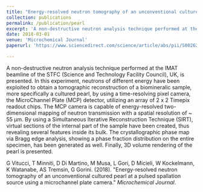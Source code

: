 ```yaml
---
title: "Energy-resolved neutron tomography of an unconventional cultured pearl at a pulsed spallation source using a microchannel plate camera"
collection: publications
permalink: /publication/pearl
excerpt: 'A non-destructive neutron analysis technique performed at the IMAT beamline of the STFC (Science and Technology Facility Council), UK, is presented.[...]'
date: 2018-03-01
venue: 'Microchemical Journal'
paperurl: 'https://www.sciencedirect.com/science/article/abs/pii/S0026265X17308937'

---
```

A non-destructive neutron analysis technique performed at the IMAT beamline of the STFC (Science and Technology Facility Council), UK, is presented. In this experiment, neutrons of different energy have been exploited to obtain a tomographic reconstruction of a biomineralic sample, more specifically a cultured pearl, by using a time-resolving pixel camera, the MicroChannel Plate (MCP) detector, utilizing an array of 2 x 2 Timepix readout chips. The MCP camera is capable of energy-resolved two-dimensional mapping of neutron transmission with a spatial resolution of ~ 55 μm. By using a Simultaneous Iterative Reconstruction Technique (SIRT), virtual sections of the internal part of the sample have been created, thus revealing several features inside its bulk. The crystallographic phase map via Bragg edge analysis, showing a phase fraction distribution on the entire specimen, has been generated as well. Finally, 3D volume rendering of the pearl is presented.


G Vitucci, T Minniti, D Di Martino, M Musa, L Gori, D Micieli, W Kockelmann, K Watanabe, AS Tremsin, G Gorini. (2018). "Energy-resolved neutron tomography of an unconventional cultured pearl at a pulsed spallation source using a microchannel plate camera." <i>Microchemical Journal</i>. 